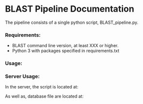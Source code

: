 # BLAST Pipeline Documentation

The pipeline consists of a single python script, BLAST_pipeline.py.

### Requirements:

* BLAST command line version, at least XXX or higher.
* Python 3 with packages specified in requirements.txt

### Usage:


### Server Usage:


In the server, the script is located at:



As well as, database file are located at:
